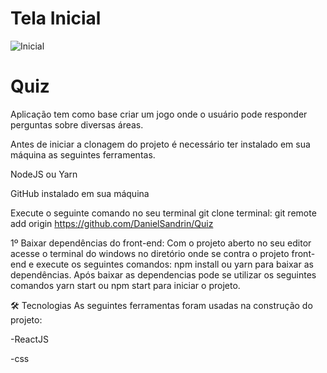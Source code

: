 # Tela Inicial
![Inicial](https://user-images.githubusercontent.com/40778725/169345433-ea5db60e-df54-477a-a4d0-a97fdea54e7d.png)

# Quiz
Aplicação tem como base criar um jogo onde o usuário pode responder perguntas sobre diversas áreas.

Antes de iniciar a clonagem do projeto é necessário ter instalado em sua máquina as seguintes ferramentas.

NodeJS ou Yarn

GitHub instalado em sua máquina

Execute o seguinte comando no seu terminal git clone terminal: git remote add origin https://github.com/DanielSandrin/Quiz

1º Baixar dependências do front-end: Com o projeto aberto no seu editor acesse o terminal do windows no diretório onde se contra o projeto front-end e execute os seguintes comandos: npm install ou yarn para baixar as dependências. Após baixar as dependencias pode se utilizar os seguintes comandos yarn start ou npm start para iniciar o projeto.

🛠 Tecnologias
As seguintes ferramentas foram usadas na construção do projeto:

-ReactJS

-css

